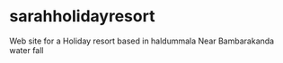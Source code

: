 # sarahholidayresort
Web site for a Holiday resort based in haldummala Near Bambarakanda water fall 
